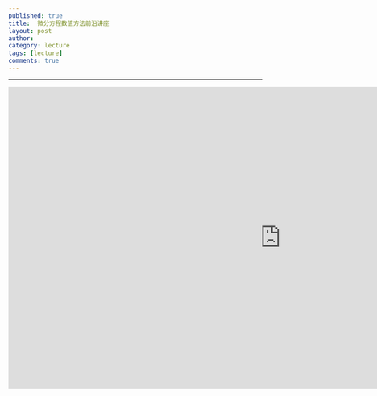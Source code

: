 ```yaml
---
published: true
title:  微分方程数值方法前沿讲座
layout: post
author:  
category: lecture 
tags: [lecture]
comments: true 
---
```


---

<!--more-->

<iframe src="https://calendar.google.com/calendar/embed?src=jessezhh%40gmail.com&ctz=Asia%2FShanghai" style="border: 0" width="1080" height="600" frameborder="0" scrolling="no"></iframe>

